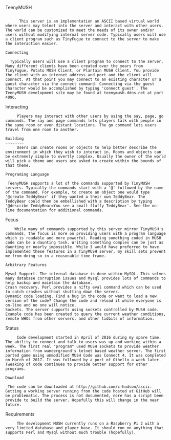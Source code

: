 TeenyMUSH
~~~~~~~~~

      This server is an implementation an ASCII based virtual world where users may telnet into the server and interact with other users. The world can be customized to meet the needs of its owner and/or users without modifying internal server code. Typically users will use a client program such as TinyFugue to connect to the server to make the interaction easier.

Connecting
~~~~~~~~~~
      Typically users will use a client program to connect to the server. Many different clients have been created over the years from TinyFugue, Potato MUSH Client, or Plantain MUSH Client. You provide the client with an internet address and port and the client will connect. At that point you may connect to an existing character or a guest character via the connect command. Connecting via the guest character would be accomplished by typing 'connect guest'. The TeenyMUSH development site may be found at teenymush.ddns.net at port 4096.

Interacting
~~~~~~~~~~~
     Players may interact with other users by using the say, page, go commands. The say and page commands lets players talk with people in the same room or even distant locations. The go command lets users travel from one room to another.

Building
~~~~~~~~
     Users can create rooms or objects to help better describe the environment in which they wish to interact in. Rooms and objects can be extremely simple to overtly complex. Usually the owner of the world will pick a theme and users are asked to create within the bounds of that theme.

Programing Language
~~~~~~~~~~~~~~~~~~~
     TeenyMUSH supports a lot of the commands supported by TinyMUSH servers. Typically the commands start with a '@' followed by the name of the command. For example, to create an object one would type '@create TeddyBear' if they wanted a their own TeddyBear. The TeddyBear could then be embellished with a description by typing '@describe TeddyBear=You see a small fluffy TeddyBear'. See the on-line documentation for additional commands.

Focus
~~~~~
    While many of commands supported by this server mirror TinyMUSH's commands, the focus is more on providing users with a program language which is readable and more powerful. Reading something coded in MUSH code can be a daunting task. Writing something complex can be just as daunting or nearly impossible. While I would have preferred to have implemented these features in a TinyMUSH server, my skill sets prevent me from doing so in a reasonable time frame.

Arbitrary Features
~~~~~~~~~~~~~~~~~~
    Mysql Support. The internal database is done within MySQL. This solves many database corruption issues and Mysql provides lots of commands to help backup and maintain the database.
    Crash recovery. Perl provides a nifty eval command which can be used to catch crashes without shutting down the server.
    Dynamic code loading. Find a bug in the code or want to load a new version of the code? Change the code and reload it while everyone is on-line and no one will notice.
    Sockets. The server supports using sockets controlled by MUSH code. Example code has been created to query the current weather conditions, remote WHOs from other servers, and other tidbits of information.


Status
~~~~~~
     Code development started in April of 2016 during my spare time. The ability to connect and talk to users was up and working within a week. The first real "program" used MUSH sockets to provide weather information from wunderground's telnet based weather server. The first ported game using unmodified MUSH Code was Connect 4. It was completed on March of 2017. It was followed by a port of Othello a week later. Tweaking of code continues to provide better support for other programs. 

Download
~~~~~~~~
     The code can be downloaded at http://github.com/c-hudson/ascii. Getting a working server running from the code hosted at GitHub will be problematic. The process is not documented, nore has a script been provide to build the server. Hopefully this will change in the near future.

Requirements
~~~~~~~~~~~~
     The development MUSH currently runs on a Raspberry Pi 2 with a very limited database and player base. It should run on anything that supports Perl and Mysql without much trouble (hopefully).
